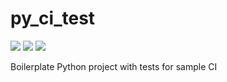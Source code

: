 # py_ci_test
![](https://img.shields.io/jenkins/build?jobUrl=https%3A%2F%2Fci.chenco.dev%2Fjenkins%2Fjob%2Fpy_ci_test%2Fjob%2Fmaster%2F)
![](https://img.shields.io/github/last-commit/HerrCraziDev/py_ci_test)
![](https://img.shields.io/jenkins/tests?jobUrl=https%3A%2F%2Fci.chenco.dev%2Fjenkins%2Fjob%2Fpy_ci_test%2Fjob%2Fmaster%2F)

Boilerplate Python project with tests for sample CI
